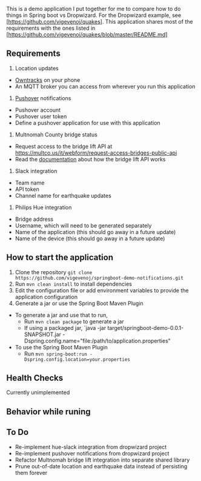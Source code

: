 This is a demo application I put together for me to compare how to do things in Spring boot vs Dropwizard. For the Dropwizard example, see [https://github.com/vigevenoj/quakes]. This application shares most of the requirements with the ones listed in [https://github.com/vigevenoj/quakes/blob/master/README.md]

Requirements
---
1. Location updates
  * [Owntracks](http://owntracks.org) on your phone
  * An MQTT broker you can access from wherever you run this application
1. [Pushover](https://pushover.net) notifications
  * Pushover account
  * Pushover user token
  * Define a pushover application for use with this application
1. Multnomah County bridge status
  * Request access to the bridge lift API at https://multco.us/it/webform/request-access-bridges-public-api 
  * Read the [documentation](https://api.multco.us/bridges/docs) about how the bridge lift API works
1. Slack integration
  * Team name
  * API token
  * Channel name for earthquake updates
1. Philips Hue integration
  * Bridge address
  * Username, which will need to be generated separately
  * Name of the application (this should go away in a future update)
  * Name of the device (this should go away in a future update)

How to start the application
---
1. Clone the repository `git clone https://github.com/vigevenoj/springboot-demo-notifications.git`
1. Run `mvn clean install` to install dependencies
1. Edit the configuration file or add environment variables to provide the application configuration
1. Generate a jar or use the Spring Boot Maven Plugin
  * To generate a jar and use that to run,
    * Run `mvn clean package` to generate a jar
    * If using a packaged jar, `java -jar target/springboot-demo-0.0.1-SNAPSHOT.jar -Dspring.config.name="file:/path/to/application.properties"
  * To use the Spring Boot Maven Plugin
    * Run `mvn spring-boot:run -Dspring.config.location=your.properties`


Health Checks
---
Currently unimplemented

Behavior while runing
---


To Do
---
* Re-implement hue-slack integration from dropwizard project
* Re-implement pushover notifications from dropwizard project
* Refactor Multnomah bridge lift integration into separate shared library
* Prune out-of-date location and earthquake data instead of persisting them forever
